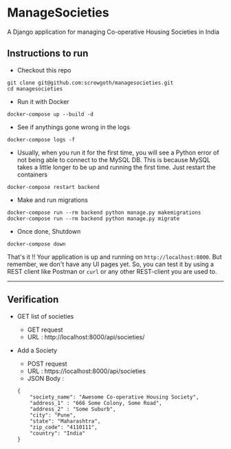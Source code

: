 # ManageSocieties
A Django application for managing Co-operative Housing Societies in India

## Instructions to run
* Checkout this repo
```
git clone git@github.com:screwgoth/managesocieties.git
cd managesocieties
```

* Run it with Docker
```
docker-compose up --build -d
```

* See if anythings gone wrong in the logs
```
docker-compose logs -f
```

* Usually, when you run it for the first time, you will see a Python error of not being able to connect to the MySQL DB. This is because MySQL takes a little longer to be up and running the first time. Just restart the containers
```
docker-compose restart backend
```

* Make and run migrations
```
docker-compose run --rm backend python manage.py makemigrations
docker-compose run --rm backend python manage.py migrate
```

* Once done, Shutdown
```
docker-compose down
```

That's it !! Your application is up and running on `http://localhost:8000`.
But remember, we don't have any UI pages yet.
So, you can test it by using a REST client like Postman or `curl` or any other REST-client you are used to.

---
## Verification
- GET list of societies
	- GET request
	- URL : http://localhost:8000/api/societies/

- Add a Society
	- POST request
	- URL : https://localhost:8000/api/societies
	- JSON Body : 
	```
	{
		"society_name": "Awesome Co-operative Housing Society",
		"address_1" : "666 Some Colony, Some Road",
		"address_2" : "Some Suburb",
		"city": "Pune",
		"state": "Maharashtra",
		"zip_code": "4110111",
		"country": "India"
	}
	```